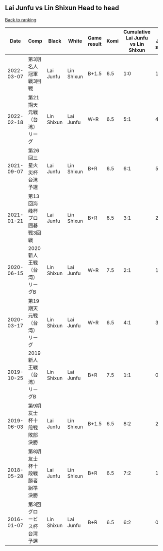 ## Lai Junfu vs Lin Shixun Head to head

[Back to ranking](../../index.md)




| **Date** | **Comp** | **Black** | **White** | **Game result** | **Komi** | **Cumulative Lai Junfu vs Lin Shixun** | **Lai Junfu streak** | **Lin Shixun streak** | 
| --- | --- | --- | --- | --- | --- | --- | --- | --- |
| 2022-03-07 | 第3期名人冠軍戦3回戦 | Lai Junfu | Lin Shixun | B+1.5 | 6.5 | 1:0 | 1 | 0 | 
| 2022-02-18 | 第21期天元戦（台湾）リーグ | Lin Shixun | Lai Junfu | W+R | 6.5 | 5:1 | 4 | 0 | 
| 2021-09-07 | 第26回三星火災杯台湾予選 | Lai Junfu | Lin Shixun | B+R | 6.5 | 6:1 | 5 | 0 | 
| 2021-01-21 | 第13回海峰杯プロ囲碁戦3回戦 | Lai Junfu | Lin Shixun | B+R | 6.5 | 3:1 | 2 | 0 | 
| 2020-06-15 | 2020新人王戦（台湾）リーグB | Lin Shixun | Lai Junfu | W+R | 7.5 | 2:1 | 1 | 0 | 
| 2020-03-17 | 第19期天元戦（台湾）リーグ | Lin Shixun | Lai Junfu | W+R | 6.5 | 4:1 | 3 | 0 | 
| 2019-10-25 | 2019新人王戦（台湾）リーグB | Lin Shixun | Lai Junfu | B+R | 7.5 | 1:1 | 0 | 1 | 
| 2019-06-03 | 第9期友士杯十段戦敗部決勝 | Lai Junfu | Lin Shixun | B+1.5 | 6.5 | 8:2 | 2 | 0 | 
| 2018-05-28 | 第8期友士杯十段戦勝者組準決勝 | Lai Junfu | Lin Shixun | B+R | 6.5 | 7:2 | 1 | 0 | 
| 2016-01-07 | 第3回グロービス杯台湾予選 | Lin Shixun | Lai Junfu | B+R | 6.5 | 6:2 | 0 | 1 |




